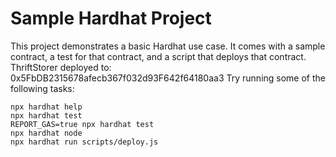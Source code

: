 # Sample Hardhat Project

This project demonstrates a basic Hardhat use case. It comes with a sample contract, a test for that contract, and a script that deploys that contract.
ThriftStorer deployed to: 0x5FbDB2315678afecb367f032d93F642f64180aa3
Try running some of the following tasks:

```shell
npx hardhat help
npx hardhat test
REPORT_GAS=true npx hardhat test
npx hardhat node
npx hardhat run scripts/deploy.js
```
